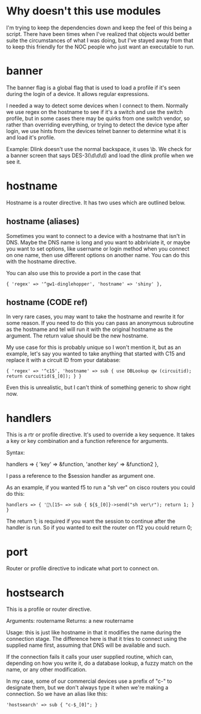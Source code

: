 # Why doesn't this use modules

I'm trying to keep the dependencies down and keep the feel of this being a
script.  There have been times when I've realized that objects would better
suite the circumstances of what I was doing, but I've stayed away from that to
keep this friendly for the NOC people who just want an executable to run.

# banner

The banner flag is a global flag that is used to load a profile if it's seen
during the login of a device.  It allows regular expressions.

I needed a way to detect some devices when I connect to them.  Normally we use
regex on the hostname to see if it's a switch and use the switch profile, but
in some cases there may be quirks from one switch vendor, so rather than
overriding everything, or trying to detect the device type after login, we use
hints from the devices telnet banner to determine what it is and load it's
profile.

Example:  Dlink doesn't use the normal backspace, it uses \b.  We check for a
banner screen that says DES-3(\d\d\d) and load the dlink profile when we see
it.

# hostname

Hostname is a router directive.  It has two uses which are outlined below.

## hostname (aliases)

Sometimes you want to connect to a device with a hostname that isn't in DNS.
Maybe the DNS name is long and you want to abbriviate it, or maybe you want to
set options, like username or login method when you connect on one name, then
use different options on another name.  You can do this with the hostname
directive.

You can also use this to provide a port in the case that 

    { 'regex' => '^gw1-dinglehopper', 'hostname' => 'shiny' },

## hostname (CODE ref)

In very rare cases, you may want to take the hostname and rewrite it for 
some reason.  If you need to do this you can pass an anonymous subroutine 
as the hostname and tel will run it with the original hostname as the 
argument.  The return value should be the new hostname.

My use case for this is probably unique so I won't mention it, but as an
example, let's say you wanted to take anything that started with C15 and
replace it with a circuit ID from your database:

    { 'regex' => '^c15', 'hostname' => sub { use DBLookup qw (circuitid); return curcuitid($_[0]); } }

Even this is unrealistic, but I can't think of something generic to show right
now.

# handlers

This is a rtr or profile directive.  It's used to override a key sequence.
It takes a key or key combination and a function reference for arguments.

Syntax: 

   handlers => { 'key' => \&function, 'another key' => \&function2 },


I pass a reference to the $session handler as argument one. 

As an example, if you wanted f5 to run a "sh ver" on cisco routers you could
do this:

    handlers => { '\[15~ => sub { ${$_[0]}->send("sh ver\r"); return 1; } }

The return 1; is required if you want the session to continue after the
handler is run.  So if you wanted to exit the router on f12 you could return
0;

# port

Router or profile directive to indicate what port to connect on. 


# hostsearch

This is a profile or router directive.

Arguments: routername
Returns: a new routername

Usage: this is just like hostname in that it modifies the name during the
connection stage.  The difference here is that it tries to connect using the
supplied name first, assuming that DNS will be available and such.

If the connection fails it calls your user supplied routine, which can,
depending on how you write it, do a database lookup, a fuzzy match on the
name, or any other modification.

In my case, some of our commercial devices use a prefix of "c-" to designate
them, but we don't always type it when we're making a connection.  So we have
an alias like this:

    'hostsearch' => sub { "c-$_[0]"; }


